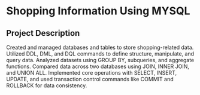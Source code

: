# Shopping Information Using MYSQL
## Project Description
Created and managed databases and tables to store shopping-related data. Utilized DDL, DML, and DQL commands to define structure, manipulate, and query data. Analyzed datasets using GROUP BY, subqueries, and aggregate functions. Compared data across two databases using JOIN, INNER JOIN, and UNION ALL. Implemented core operations with SELECT, INSERT, UPDATE, and used transaction control commands like COMMIT and ROLLBACK for data consistency.
